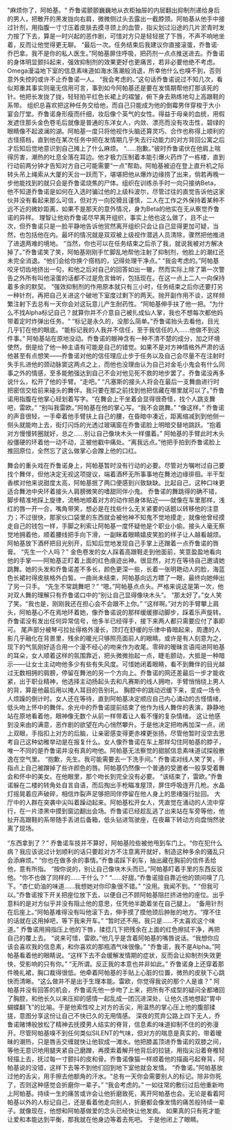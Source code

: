 "麻烦你了，阿帕基。“
乔鲁诺颤颤巍巍地从衣柜抽屉的内层翻出抑制剂递给身后的男人，把散开的黑发拢向右肩，微微侧过头去露出一截脖颈。阿帕基从他手中接过针剂，用指腹一寸寸压着皮肤去摸寻颈上的血管，指尖划过沿途的几片淤青时发力按了下去，算是一时兴起的恶作剧，可惜对方只是轻轻抿了下唇，不声不响地坐着，反而让他觉得更无聊。
“最后一次。任务结束后我建议你直接滚蛋，乔鲁诺·乔巴拿。我不是你的私人医生。”阿帕基屏住呼吸，把药剂一点点推送进去。乔鲁诺的身体明显颤抖起来，强效抑制剂的效果更好也更痛苦，若非必要他绝不考虑。Omega漫溢地下室的信息素味道如海水落潮般消退，所幸他什么也嗅不到，否则意外失控的或许不止乔鲁诺一人。
“我会考虑的。”这句话乔鲁诺说过不知几次，看似郑重其事实则毫无信用可言，事到如今阿帕基还是要在发情期帮他打那该死的针。他把长发拢了拢，轻轻拍平红色长裙上的褶皱，俯下身去熟练地勾上高跟鞋的系带。
组织总喜欢把这种任务交给他，而自己只能成为他的倒霉男伴穿梭于大小宴会厅堂。乔鲁诺身形瘦而纤细，妆后像个英气的女性。得益于母亲的血统，用假发遮住那头金色卷毛后就像是普通的东洋女人，内敛、漂亮而没有攻击性，碧绿的眼睛像不起波澜的湖。阿帕基一度只将他视作头脑还算灵巧、合作也称得上顺利的古怪搭档，直到他在某次任务中把在发情期几乎失去行动能力的对方背回公寓之后才后知后觉地意识到自己摊上了什么麻烦。
“......抱歉。”彼时乔鲁诺伏在他肩上喘得厉害，潮热的吐息全落在耳边。他才极力压制着本能引爆火药炸了一栋楼，直到行动前两分钟才告知对方自己可能需要“一点”帮助。阿帕基被迫在登上直升机之际转头吊上绳索从大厦的天台一跃而下，堪堪把他从爆炸边缘捞了出来，倘若再晚一步他能找到的就只会是乔鲁诺烧焦的尸体。组织在训练杀手时一向只接纳Beta，他不知道乔鲁诺是如何在入选时骗过他的上级科波尔，尽管过往的直觉告诉他这家伙并没有看起来那么可信，但对方一向狡猾且谨慎，二人在工作之外保持着某种不远不近的微妙距离，如果不是那天的意外情况，身为Beta的他实在无从察觉乔鲁诺的异样。
理智让他劝乔鲁诺尽早离开组织，事实上他也这么做了，且不止一次，但乔鲁诺只是一脸平静地告诉他贸然离开组织只会让自己显得更加可疑，当然，也包括他在内。最坏的情况就是双双被上级视作潜逃人员清除，骤然把他推进了进退两难的境地。
“当然，你也可以在任务结束之后杀了我，就说我被对方解决掉了。”乔鲁诺笑了笑，阿帕基刚刚手忙脚乱地帮他注射了抑制剂，他脸上的潮红还未完全消退。“他们会给你换个搭档的，记得处理干净点。”
“我会考虑的。”阿帕基咬牙切齿地挤出一句，和他之后对自己的回答如出一辙，然而实际上除了第一次警告之外所有叫他滚蛋的话都不过是危言耸听，包括现在。在这一点上二人一向保持着多余的默契。
“强效抑制剂的作用原本就只有三小时，任务结束之后你还要打另一种针剂，再把自己关进这个破地下室度过剩下的两天。抛开副作用不谈，这样频繁注射下去总有一天你会对这玩意儿产生耐药性。“阿帕基伸手扶了他一把。“为什么不找Alpha标记自己？就算你并不介意自己被扎成仙人掌，我也不想每次都他妈带着定时炸弹出任务。“
“标记是永久的，没那么简单。”乔鲁诺抬头去看他，目光几乎钉在他的眼底。“能标记我的人我并不信任，至于我信任的人......他做不到这件事。”
阿帕基站在原地没动。乔鲁诺的眼神含有一种不清不楚的成分，加之环境使然，倒是给了他一种主语有可能是自己的错觉。如果不是对方神情格外严肃的话他甚至有点想笑——乔鲁诺对他的信任理应止步于任务以及自己会尽量不在注射时失手扎进他的颈动脉窦这两点之上，而他也没理由认为自己对金毛小鬼会有什么同事之外的情感，至多能勉强达到自己不会对他见死不救的地步罢了。乔鲁诺没再多说什么，松开了他的手臂。“走吧。”
“凡塞斯的接头人将会在最后一支舞曲进行时把密信交给前来碰头的舞伴。我只要在那之前找到他把信藏在哪里就可以了。”乔鲁诺用指腹在他掌心轻划着写字。“在舞会上干坐着会显得很奇怪，找个人跳支舞吧，雷欧。”
“别叫我雷欧。”阿帕基在他的掌心写。“我不会跳舞。”
“像这样。”
乔鲁诺的声音很轻，一手牵着他手臂扶上自己的腰，在昏暗中凑近，距离缩减到到他侧一侧头就能吻上去，街灯闪烁的光透过玻璃窗在乔鲁诺脸上明暗交替地跳跃。“抱着对方慢慢转圈就好，总之......别让自己像块木头一样僵着。”
阿帕基的手臂此时木头般僵硬的环着他一动不动，正被他戳中痛处。“离我远点。”他把手拍到乔鲁诺脸上推回原位，全然忘了这么做掌心会蹭上他的口红。

舞会的重头戏在乔鲁诺身上，阿帕基暂时没有行动的必要。尽管对方嘱咐过自己要找个舞伴，但他决定无视这项提议，端着酒杯无所事事地在舞池边缘徘徊。半干型香槟对他来说甜度太高，阿帕基抿了两口便感到兴致缺缺。比起自己，这种口味更适合舞池中央环着接头人肩膀微笑的嗜甜同伴小鬼。
乔鲁诺的舞跳得的确不错，脚步精准地踩上旋律，流畅地顺着对方的动作把身体贴近——就像在车里那样，浅红的唇一开一合，嘴角带笑，想必是在找些什么无关紧要的话题以转移他的注意力；不过很快，那家伙口袋里的东西就会被他神不知鬼不觉地摸走，就像他曾经摸走自己的钱包一样，手脚之利索让阿帕基一度怀疑他是个职业小偷。接头人毫无察觉地拥着他，顺着腰线把手向下滑，一副眯着眼睛嬉皮笑脸的样子让人越看越烦。阿帕基放下酒杯把目光别开，后知后觉地发现自己手掌上还蹭着一点乔鲁诺的唇膏。
“先生一个人吗？”
金色卷发的女人踩着高跟鞋走到他面前，笑意盈盈地看向他的手掌——阿帕基正盯着上面的红色痕迹出神。很显然，对方在等待自己邀请她跳舞。她的头发和乔鲁诺差不多长，颜色更深一些，长着一张明艳动人的脸，海蓝色长裙衬得皮肤格外白皙。一曲尚未结束，阿帕基向远方瞟了一眼，最终向她伸出了另一只手。
“先生不常跳舞吧？”
“嗯。”阿帕基点点头。严格来说这是第一次，他对双人舞的理解只有乔鲁诺口中的“别让自己显得像块木头”。
“那太好了。”女人笑了笑。“我也是，刚刚我还在担心会不会跟不上你。”
“这样啊。”对方的手臂攀上肩头，阿帕基心不在焉地环着她，像乔鲁诺说的那样缓缓挪动脚步，踩着乐声旋转。乔鲁诺没有发出任何异常信号，他多半已经得手，接下来两人都只需要应付了事即可。
尾声部分被琴弓拉扯得格外漫长，顶灯在舒缓的乐律中昏暗起来，周遭的人影几乎融化在背景里，残余的暖光只够照亮面前人的眼睛。或许是有人刻意为之，现下的气氛刚好适合用一个漫不经心的吻来作为收尾。零碎的暧昧言语闯进阿帕基的耳朵，女人顺着这样的氛围靠近，把头微微抬起一点，睫毛颤动，大抵是一种暗示——让女士主动吻他多少有些有失风度。可惜她闭着眼睛，看不到舞伴的目光越过无数相拥的肩膀，停留在舞池的另一个方向上。乔鲁诺的网还差最后一步才能收紧，出于职业精神，他选择主动扬起头去和凡赛斯的线人拥吻，手臂悄悄绕上男人的背，算是他最后用以掩人耳目的告别礼。
胸腔中的跳动迟缓下来，变成一场令人烦躁的倒计时。女人还在等待，直到阿帕基决定顺应自己内心涌动的古怪情绪，低头吻上怀中的舞伴。余光中的乔鲁诺提前结束了他作为线人舞伴的表演，静静地站在原地看着他，眼神像无数个从前一样带着让人看不懂的复杂情绪。
这让他感到没来由的满意，恶作剧的欲望在内心悄然攀升。于是他决定把吻再加深一点，闭上双眼，手指扣上对方的后脑，让亲密感变得更赤裸更张扬，尽管他暂时没空去思考自己这种幼稚举动是在报复什么。女人像乔鲁诺在车上那样勾住阿帕基的脖子，唯一不同的是乔鲁诺并没有真的吻他。阿帕基无法察觉的甜腻信息素味道试探般散逸在空气里。
“抱歉，先生。我可能需要去一下洗手间。”
乔鲁诺对线人笑了笑，手指点上自己被蹭掉了些许颜色的唇。阿帕基仍然像一个普通的受邀者一般享受着舞会和怀中的美女。在他眼里，那个吻长到完全没有必要。
“该结束了，雷欧。”乔鲁诺躲在二楼的转角处自言自语，而后掏出手枪瞄准屋顶，屏住呼吸连开几枪。水晶灯摇晃着应声破碎，相信炸裂声足够把同伴停留在他人身上的思绪强行扯回。
大厅中的人群在突袭中尖叫着躁动起来。阿帕基松开女人，凭直觉在涌动的人流中穿行，在一片漆黑中摸到窗边翻出会场。乔鲁诺已经趁乱逃了出来站在车旁等他，他扯开高跟鞋的系带随手丢进后备箱，低头钻进驾驶座，在夜幕下转动方向盘悄然驶离了现场。

“东西拿到了？”
乔鲁诺车技并不算好，阿帕基险些被他甩到车门上。“你在犯什么病？我应该说过计划顺利的话只要趁对方不注意离开就好，制造这种多余的骚乱只会添麻烦。”
“你也在做多余的事情。”乔鲁诺踩下刹车，抽出藏在胸前的信件丢给他，意有所指。
“按你说的，别让自己像块木头而已。”阿帕基盯着手里的东西反驳他。“你不也做了同样的......干什么？”
“......好甜。”乔鲁诺擅自靠近他的颈间嗅了几下。“杏仁奶油的味道......我想她对你印象很不错。”
“没用。我闻不到。“
“但我可以。”乔鲁诺按下开关把座位放下去，以便自己不顾阿帕基阻拦挤进他的座位。出乎意料的是对方似乎并没有阻止他的意思，任凭他半跪着坐在自己腿上。
“备用针剂在后座上。”阿帕基难得没有叫他滚下去，伸手摸了摸他颈后肿胀的地方。“撑不住的话就在这用掉吧，等下我来开车。”
“暂时还不用。我只是......不太喜欢这个味道。”
乔鲁诺用拇指压上他的下唇，揉捻几下把残余在上面的红色擦拭干净，再把自己的覆上去。
“说来可惜，雷欧。”他几乎是含着阿帕基的嘴唇说话。“我想你应该会喜欢我的信息素，和你喜欢的那瓶酒气味很像。”
“乔鲁诺，我不是Alpha。”阿帕基看着他的眼睛说。“这样下去不会缓解发情期的症状，反而会让抑制剂失效更快，受影响的只有你。”
“无所谓。反正我的本意也并非如此。”
乔鲁诺身上还穿着那件晚礼裙，胸口裁得很低。他牵着阿帕基的手贴上心脏的位置，微热的皮肤下心跳快而清晰。“这么做并不是出于生理本能。雷欧，你觉得我说的那个人是谁？”
阿帕基并没有回答的机会，乔鲁诺先他一步吻了上来，把所有不成型的疑问全都堵回了胸腔，和他长久以来压抑的感情一起乱成一团沉进深处，让他久违地想起“胃中蝴蝶翻飞”的比喻。于是他索性咬上对方的舌尖，用温热的掌心压上他的腹部揉搓，意图分享这份让自己不快已久的无用情感。
深夜的荒弃公路上四下无人，乔鲁诺赌博般放松了精神去抚摸男人结实的脊背，信息素的味道抑制不住的的弥漫开。尽管阿帕基嗅不到任何类似SILENT的气味，但对方的喘息是真实的，带着暧昧的潮热，只是唇舌交缠就快让他软成一滩水。他把膝盖顶进乔鲁诺的双膝之间，等他无意识地用腿夹紧自己磨蹭，再摸索着解开他背后的拉链，用指尖沿着脊椎轻轻描上去，抚过每一寸颤抖的皮和骨。乔鲁诺像猫一样顺着他的描画弓起脊背，阿帕基说的没错，这样下去等不到他们回到地下室他就会发情。
“乔鲁诺。”阿帕基放过他的舌尖，用手擦去他额角的汗水。“总有一天你会需要别人的标记。除非你死了，否则这种感觉会折磨你一辈子。”
“我会考虑的。”
一如往常的敷衍过后他重新吻上阿帕基。持续一生的痛苦或许会让他折磨致死，离开阿帕基也会。无论是看着阿帕基以外的人标记自己，还是看着他走向别人，折磨都会像发情的痛苦般持续一辈子。就像现在，他想和阿帕基做爱的念头已经快让他发疯。
如果真的只有死才能让爱和本能达到平衡，那我就在他身边等着去死吧。
于是他闭上了眼睛。